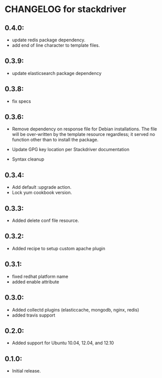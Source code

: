 # CHANGELOG for stackdriver

## 0.4.0:

* update redis package dependency.
* add end of line character to template files.

## 0.3.9:

* update elasticsearch package dependency

## 0.3.8:

* fix specs

## 0.3.6:

* Remove dependency on response file for Debian installations.
  The file will be over-written by the template resource regardless; it served
  no function other than to install the package.

* Update GPG key location per Stackdriver documentation

* Syntax cleanup

## 0.3.4:

* Add default :upgrade action.
* Lock yum cookbook version.

## 0.3.3:

* Added delete conf file resource.

## 0.3.2:

* Added recipe to setup custom apache plugin

## 0.3.1:

* fixed redhat platform name
* added enable attribute

## 0.3.0:

* Added collectd plugins (elasticcache, mongodb, nginx, redis)
* added travis support

## 0.2.0:

* Added support for Ubuntu 10.04, 12.04, and 12.10

## 0.1.0:

* Initial release.
